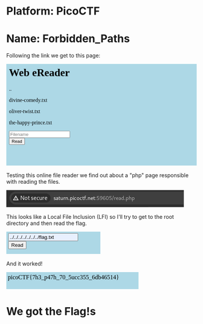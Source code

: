 # Platform: PicoCTF
# Name: Forbidden_Paths

Following the link we get to this page:

![pg1](img1.png)

Testing this online file reader we find out about a "php" page responsible with reading the files.

![pg2](img2.png)

This looks like a Local File Inclusion (LFI) so I'll try to get to the root directory and then read the flag.

![payload](img3.png)

And it worked!

![flag](img4.png)

# We got the Flag!s